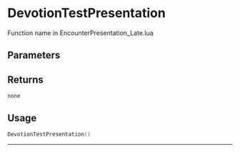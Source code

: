 # DevotionTestPresentation

Function name in EncounterPresentation_Late.lua

## Parameters

## Returns

`none`

## Usage

```lua
DevotionTestPresentation()
```

---
